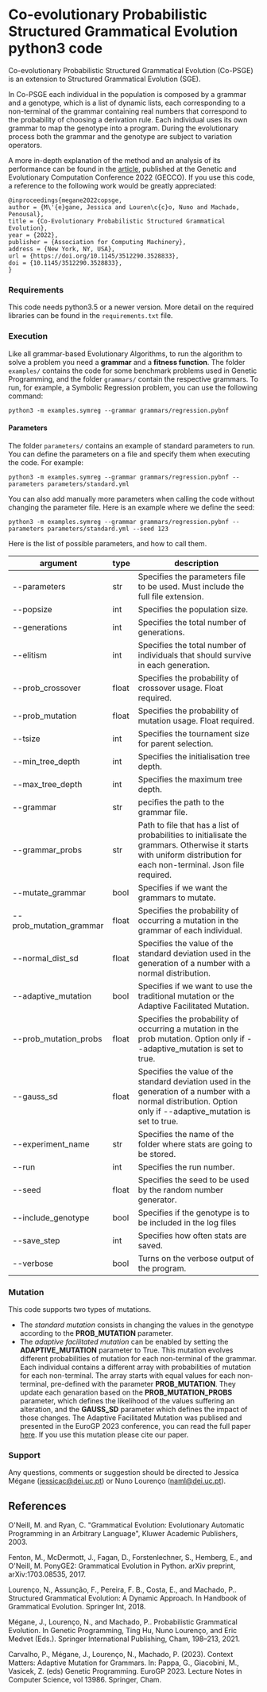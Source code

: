 # Co-evolutionary Probabilistic Structured Grammatical Evolution python3 code

Co-evolutionary Probabilistic Structured Grammatical Evolution (Co-PSGE) is an extension to Structured Grammatical Evolution (SGE).

In Co-PSGE each individual in the population is composed by a grammar and a genotype, which is a list of dynamic lists, each corresponding to a non-terminal of the grammar containing real numbers that correspond to the probability of choosing a derivation rule. Each individual uses its own grammar to map the genotype into a program. During the evolutionary process both the grammar and the genotype are subject to variation operators.

A more in-depth explanation of the method and an analysis of its performance can be found in the [article](https://jessicamegane.pt/files/gecco_copsge.pdf), published at the Genetic and Evolutionary Computation Conference 2022 (GECCO). If you use this code, a reference to the following work would be greatly appreciated:

```
@inproceedings{megane2022copsge,
author = {M\'{e}gane, Jessica and Louren\c{c}o, Nuno and Machado, Penousal},
title = {Co-Evolutionary Probabilistic Structured Grammatical Evolution},
year = {2022},
publisher = {Association for Computing Machinery},
address = {New York, NY, USA},
url = {https://doi.org/10.1145/3512290.3528833},
doi = {10.1145/3512290.3528833},
}

```


### Requirements
This code needs python3.5 or a newer version. More detail on the required libraries can be found in the `requirements.txt` file.

### Execution

Like all grammar-based Evolutionary Algorithms, to run the algorithm to solve a problem you need a **grammar** and a **fitness function**.
The folder `examples/` contains the code for some benchmark problems used in Genetic Programming, and the folder ``grammars/`` contain the respective grammars. To run, for example, a Symbolic Regression problem, you can use the following command:

```
python3 -m examples.symreg --grammar grammars/regression.pybnf
```

#### Parameters

The folder `parameters/` contains an example of standard parameters to run. You can define the parameters on a file and specify them when executing the code. For example:

```
python3 -m examples.symreg --grammar grammars/regression.pybnf --parameters parameters/standard.yml
```

You can also add manually more parameters when calling the code without changing the parameter file. Here is an example where we define the seed:

```
python3 -m examples.symreg --grammar grammars/regression.pybnf --parameters parameters/standard.yml --seed 123
```

Here is the list of possible parameters, and how to call them.

| argument | type | description |
| --------------- | ----------- | ------------ |
| --parameters | str | Specifies the parameters file to be used. Must include the full file extension. | 
| --popsize | int | Specifies the population size. |
| --generations | int | Specifies the total number of generations.
| --elitism | int | Specifies the total number of individuals that should survive in each generation. |
| --prob_crossover | float | Specifies the probability of crossover usage. Float required. |
| --prob_mutation | float | Specifies the probability of mutation usage. Float required. |
| --tsize | int | Specifies the tournament size for parent selection. |
| --min_tree_depth | int | Specifies the initialisation tree depth. |
| --max_tree_depth | int | Specifies the maximum tree depth. |
| --grammar | str | pecifies the path to the grammar file. |
| --grammar_probs | str | Path to file that has a list of probabilities to initialisate the grammars. Otherwise it starts with uniform distribution for each non-terminal. Json file required. | 
| --mutate_grammar | bool | Specifies if we want the grammars to mutate. |
| --prob_mutation_grammar | float | Specifies the probability of occurring a mutation in the grammar of each individual. |
| --normal_dist_sd | float | Specifies the value of the standard deviation used in the generation of a number with a normal distribution. |
| --adaptive_mutation | bool | Specifies if we want to use the traditional mutation or the Adaptive Facilitated Mutation. |
| --prob_mutation_probs | float | Specifies the probability of occurring a mutation in the prob mutation. Option only if --adaptive_mutation is set to true. |
| --gauss_sd | float | Specifies the value of the standard deviation used in the generation of a number with a normal distribution. Option only if --adaptive_mutation is set to true. |
| --experiment_name | str | Specifies the name of the folder where stats are going to be stored. |
| --run | int | Specifies the run number. |
| --seed | float | Specifies the seed to be used by the random number generator. |
| --include_genotype | bool | Specifies if the genotype is to be included in the log files |
| --save_step | int | Specifies how often stats are saved. |
| --verbose | bool | Turns on the verbose output of the program. |

### Mutation

This code supports two types of mutations.

- The *standard mutation* consists in changing the values in the genotype according to the **PROB_MUTATION** parameter.
- The *adaptive facilitated mutation* can be enabled by setting the **ADAPTIVE_MUTATION** parameter to True. This mutation evolves different probabilities of mutation for each non-terminal of the grammar. Each individual contains a different array with probabilities of mutation for each non-terminal. The array starts with equal values for each non-terminal, pre-defined with the parameter **PROB_MUTATION**. They update each genaration based on the **PROB_MUTATION_PROBS** parameter, which defines the likelihood of the values suffering an alteration, and the **GAUSS_SD** parameter which defines the impact of those changes.
The Adaptive Facilitated Mutation was publised and presented in the EuroGP 2023 conference, you can read the full paper [here](https://jessicamegane.pt/files/eurogp_afm.pdf). If you use this mutation please cite our paper.


### Support

Any questions, comments or suggestion should be directed to Jessica Mégane ([jessicac@dei.uc.pt](mailto:jessicac@dei.uc.pt)) or Nuno Lourenço ([naml@dei.uc.pt](mailto:naml@dei.uc.pt)).


## References

O'Neill, M. and Ryan, C. "Grammatical Evolution: Evolutionary Automatic Programming in an Arbitrary Language", Kluwer Academic Publishers, 2003.

Fenton, M., McDermott, J., Fagan, D., Forstenlechner, S., Hemberg, E., and O'Neill, M. PonyGE2: Grammatical Evolution in Python. arXiv preprint, arXiv:1703.08535, 2017.

Lourenço, N., Assunção, F., Pereira, F. B., Costa, E., and Machado, P.. Structured Grammatical Evolution: A Dynamic Approach. In Handbook of Grammatical Evolution. Springer Int, 2018.

Mégane, J., Lourenço, N., and Machado, P.. Probabilistic Grammatical Evolution. In Genetic Programming, Ting Hu, Nuno Lourenço, and Eric Medvet (Eds.). Springer International Publishing, Cham, 198–213, 2021.

Carvalho, P., Mégane, J., Lourenço, N., Machado, P. (2023). Context Matters: Adaptive Mutation for Grammars. In: Pappa, G., Giacobini, M., Vasicek, Z. (eds) Genetic Programming. EuroGP 2023. Lecture Notes in Computer Science, vol 13986. Springer, Cham.